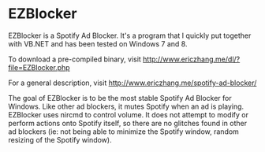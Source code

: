EZBlocker
=========

EZBlocker is a Spotify Ad Blocker. It's a program that I quickly put together with VB.NET and has been tested on Windows 7 and 8.

To download a pre-compiled binary, visit http://www.ericzhang.me/dl/?file=EZBlocker.php

For a general description, visit http://www.ericzhang.me/spotify-ad-blocker/

The goal of EZBlocker is to be the most stable Spotify Ad Blocker for Windows. Like other ad blockers, it mutes Spotify when an ad is playing. EZBlocker uses nircmd to control volume. It does not attempt to modify or perform actions onto Spotify itself, so there are no glitches found in other ad blockers (ie: not being able to minimize the Spotify window, random resizing of the Spotify window).